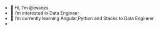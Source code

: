 - 👋 Hi, I’m @evanzs
- 👀 I’m interested in Data Engineer
- 🌱 I’m currently learning Angular,Python and Stacks to Data Engineer
- 
<!---
evanzs/evanzs is a ✨ special ✨ repository because its `README.md` (this file) appears on your GitHub profile.
You can click the Preview link to take a look at your changes.
--->
